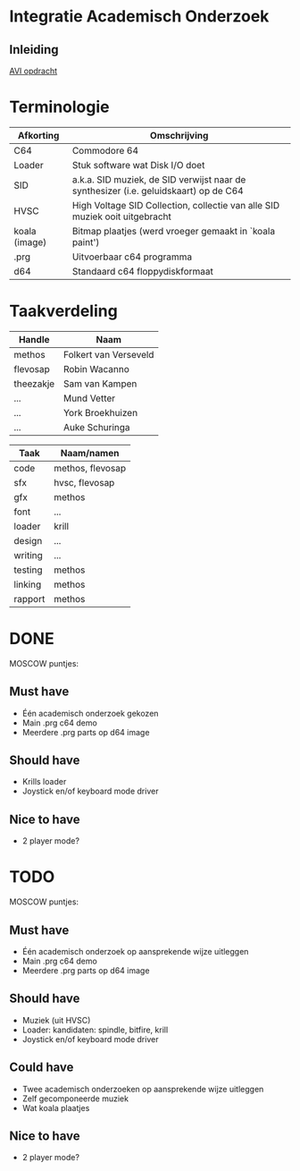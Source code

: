 # Integratie Academisch Onderzoek

## Inleiding

[AVI opdracht](doc/opdracht.md)

# Terminologie

Afkorting     | Omschrijving
--------------|-------------
C64           | Commodore 64
Loader        | Stuk software wat Disk I/O doet
SID           | a.k.a. SID muziek, de SID verwijst naar de synthesizer (i.e. geluidskaart) op de C64
HVSC          | High Voltage SID Collection, collectie van alle SID muziek ooit uitgebracht
koala (image) | Bitmap plaatjes (werd vroeger gemaakt in `koala paint')
.prg          | Uitvoerbaar c64 programma
d64           | Standaard c64 floppydiskformaat

# Taakverdeling

Handle    | Naam
----------|-------
methos    | Folkert van Verseveld
flevosap  | Robin Wacanno
theezakje | Sam van Kampen
...       | Mund Vetter
...       | York Broekhuizen
...       | Auke Schuringa

Taak    | Naam/namen
--------|-----------
code    | methos, flevosap
sfx     | hvsc, flevosap
gfx     | methos
font    | ...
loader  | krill
design  | ...
writing | ...
testing | methos
linking | methos
rapport | methos

# DONE

MOSCOW puntjes:

## Must have

* Één academisch onderzoek gekozen
* Main .prg c64 demo
* Meerdere .prg parts op d64 image

## Should have

* Krills loader
* Joystick en/of keyboard mode driver

## Nice to have

* 2 player mode?

# TODO

MOSCOW puntjes:

## Must have

* Één academisch onderzoek op aansprekende wijze uitleggen
* Main .prg c64 demo
* Meerdere .prg parts op d64 image

## Should have

* Muziek (uit HVSC)
* Loader: kandidaten: spindle, bitfire, krill
* Joystick en/of keyboard mode driver

## Could have

* Twee academisch onderzoeken op aansprekende wijze uitleggen
* Zelf gecomponeerde muziek
* Wat koala plaatjes

## Nice to have

* 2 player mode?
